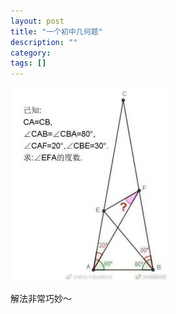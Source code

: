 ```yaml
---
layout: post
title: "一个初中几何题"
description: ""
category: 
tags: []
---
```


<img src="/images/geometry-1.jpeg" width="50%">

解法非常巧妙～